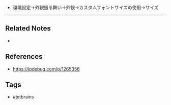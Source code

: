 -   環境設定→外観振る舞い→外観→カスタムフォントサイズの使用→サイズ

----
## Related Notes
- 

## References
- https://jpdebug.com/p/1265356

## Tags
- #jetbrains 